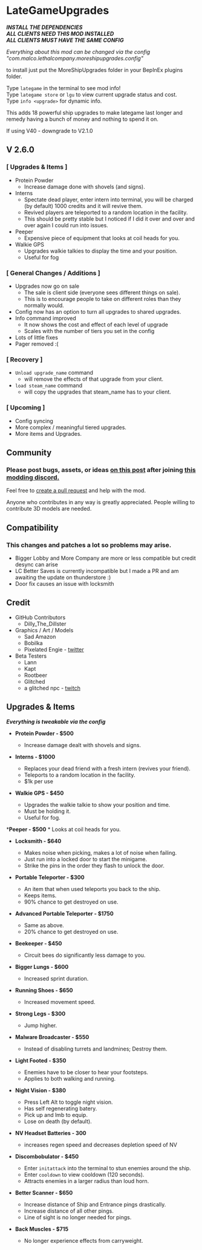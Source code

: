 # LateGameUpgrades
***INSTALL THE DEPENDENCIES***  
***ALL CLIENTS NEED THIS MOD INSTALLED***  
***ALL CLIENTS MUST HAVE THE SAME CONFIG***  

*Everything about this mod can be changed via the config "com.malco.lethalcompany.moreshipupgrades.config"*

to install just put the MoreShipUpgrades folder in your BepInEx plugins folder.

Type `lategame` in the terminal to see mod info!  
Type `lategame store` or `lgu` to view current upgrade status and cost.  
Type `info <upgrade>` for dynamic info.

This adds 18 powerful ship upgrades to make lategame last longer and remedy having a bunch of money and nothing to spend it on.

If using V40 - downgrade to V2.1.0

## V 2.6.0

### **[ Upgrades & Items ]**
- Protein Powder
    - Increase damage done with shovels (and signs).
- Interns
    - Spectate dead player, enter intern into terminal, you will be charged (by default) 1000 credits and it will revive them.
    - Revived players are teleported to a random location in the facility.
    - This should be pretty stable but I noticed if I did it over and over and over again I could run into issues.
- Peeper
    - Expensive piece of equipment that looks at coil heads for you.
- Walkie GPS
    - Upgrades walkie talkies to display the time and your position.
    - Useful for fog
### **[ General Changes / Additions ]**
- Upgrades now go on sale
    - The sale is client side (everyone sees different things on sale).
    - This is to encourage people to take on different roles than they normally would.
- Config now has an option to turn all upgrades to shared upgrades.
- Info command improved
    - It now shows the cost and effect of each level of upgrade
    - Scales with the number of tiers you set in the config
- Lots of little fixes
- Pager removed :(
### **[ Recovery ]**
- `Unload upgrade_name` command
    - will remove the effects of that upgrade from your client.
- `load steam_name` command
    - will copy the upgrades that steam_name has to your client.

### **[ Upcoming ]**

- Config syncing
- More complex / meaningful tiered upgrades.
- More items and Upgrades.

## Community

### Please post bugs, assets, or ideas [on this post](https://discord.com/channels/1168655651455639582/1178407269994594435) after joining [this modding discord.](https://discord.gg/hzEcKFSSDX)

Feel free to [create a pull request](https://github.com/Malcolm-Q/LC-LateGameUpgrades) and help with the mod.

Anyone who contributes in any way is greatly appreciated. People willing to contribute 3D models are needed.

## Compatibility

### This changes and patches a lot so problems may arise.  
- Bigger Lobby and More Company are more or less compatible but credit desync can arise  
- LC Better Saves is currently incompatible but I made a PR and am awaiting the update on thunderstore :)  
- Door fix causes an issue with locksmith  

## Credit
- GitHub Contributors
    - Dilly_The_Dillster
- Graphics / Art / Models
    - Sad Amazon
    - Bobilka
    - Pixelated Engie - [twitter](https://twitter.com/PixelatedEngie)
- Beta Testers
    - Lann
    - Kapt
    - Rootbeer
    - Glitched
    - a glitched npc - [twitch](https://www.twitch.tv/a_glitched_npc)

## Upgrades & Items
***Everything is tweakable via the config***
* __Protein Powder - $500__
    * Increase damage dealt with shovels and signs.

* __Interns - $1000__
    * Replaces your dead friend with a fresh intern (revives your friend).
    * Teleports to a random location in the facility.
    * $1k per use

* __Walkie GPS - $450__
    * Upgrades the walkie talkie to show your position and time.
    * Must be holding it.
    * Useful for fog.

*__Peeper - $500__
    * Looks at coil heads for you.

* __Locksmith - $640__
    * Makes noise when picking, makes a lot of noise when failing.
    * Just run into a locked door to start the minigame.
    * Strike the pins in the order they flash to unlock the door.

* __Portable Teleporter - $300__
    * An item that when used teleports you back to the ship.
    * Keeps items.
    * 90% chance to get destroyed on use.

* __Advanced Portable Teleporter - $1750__
    * Same as above.
    * 20% chance to get destroyed on use.

* __Beekeeper - $450__
    * Circuit bees do significantly less damage to you.

* __Bigger Lungs - $600__
    * Increased sprint duration.

* __Running Shoes - $650__
    * Increased movement speed.

* __Strong Legs - $300__
    * Jump higher.

* __Malware Broadcaster - $550__
    * Instead of disabling turrets and landmines; Destroy them.

* __Light Footed - $350__
    * Enemies have to be closer to hear your footsteps.
    * Applies to both walking and running.

* __Night Vision - $380__
    * Press Left Alt to toggle night vision.
    * Has self regenerating batery.
    * Pick up and lmb to equip.
    * Lose on death (by default).

* __NV Headset Batteries - 300__
    * increases regen speed and decreases depletion speed of NV

* __Discombobulator - $450__
    * Enter `initattack` into the terminal to stun enemies around the ship.
    * Enter `cooldown` to view cooldown (120 seconds).
    * Attracts enemies in a larger radius than loud horn.

* __Better Scanner - $650__
    * Increase distance of Ship and Entrance pings drastically.
    * Increase distance of all other pings.
    * Line of sight is no longer needed for pings.

* __Back Muscles - $715__
    * No longer experience effects from carryweight.


